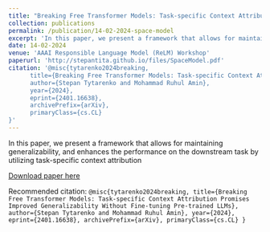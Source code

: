 ```yaml
---
title: "Breaking Free Transformer Models: Task-specific Context Attribution Promises Improved Generalizability Without Fine-tuning Pre-trained LLMs"
collection: publications
permalink: /publication/14-02-2024-space-model
excerpt: 'In this paper, we present a framework that allows for maintaining generalizability, and enhances the performance on the downstream task by utilizing task-specific context attribution'
date: 14-02-2024
venue: 'AAAI Responsible Language Model (ReLM) Workshop'
paperurl: 'http://stepantita.github.io/files/SpaceModel.pdf'
citation: '@misc{tytarenko2024breaking,
      title={Breaking Free Transformer Models: Task-specific Context Attribution Promises Improved Generalizability Without Fine-tuning Pre-trained LLMs}, 
      author={Stepan Tytarenko and Mohammad Ruhul Amin},
      year={2024},
      eprint={2401.16638},
      archivePrefix={arXiv},
      primaryClass={cs.CL}
}'
---
```

In this paper, we present a framework that allows for maintaining generalizability, and enhances the performance on the downstream task by utilizing task-specific context attribution

[Download paper here](http://stepantita.github.io/files/SpaceModel.pdf)

Recommended citation: ```@misc{tytarenko2024breaking,
      title={Breaking Free Transformer Models: Task-specific Context Attribution Promises Improved Generalizability Without Fine-tuning Pre-trained LLMs}, 
      author={Stepan Tytarenko and Mohammad Ruhul Amin},
      year={2024},
      eprint={2401.16638},
      archivePrefix={arXiv},
      primaryClass={cs.CL}
}```
